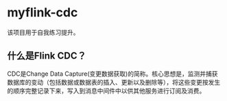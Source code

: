 # myflink-cdc
该项目用于自我练习提升。

## 什么是Flink CDC？
CDC是Change Data Capture(变更数据获取)的简称。核心思想是，监测并捕获数据库的变动（包括数据或数据表的插入、更新以及删除等），将这些变更按发生的顺序完整记录下来，写入到消息中间件中以供其他服务进行订阅及消费。
